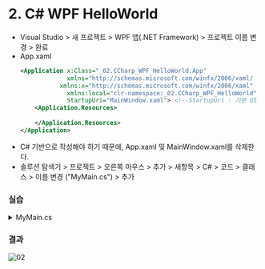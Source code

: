 # 2. C# WPF HelloWorld

- Visual Studio > 새 프로젝트 > WPF 앱(.NET Framework) > 프로젝트 이름 변경 > 완료
- App.xaml
  ```xml
  <Application x:Class="_02.CCharp_WPF_HelloWorld.App"
               xmlns="http://schemas.microsoft.com/winfx/2006/xaml/  presentation"
             xmlns:x="http://schemas.microsoft.com/winfx/2006/xaml"
               xmlns:local="clr-namespace:_02.CCharp_WPF_HelloWorld"
               StartupUri="MainWindow.xaml"> <!--StartupUri : 기본 UI 연결-->
      <Application.Resources>
           
      </Application.Resources>
  </Application>
  ```
- C# 기반으로 작성해야 하기 때문에, App.xaml 및 MainWindow.xaml를 삭제한다.
- 솔루션 탐색기 > 프로젝트 > 오른쪽 마우스 > 추가 > 새항목 > C# > 코드 > 클래스 > 이름 변경 ("MyMain.cs") > 추가

### 실습

  <details><summary>MyMain.cs</summary>

  ```cs
  using System;
  using System.Collections.Generic;
  using System.Linq;
  using System.Text;
  using System.Threading.Tasks;
  using System.Windows;
  using System.Windows.Controls;
  using System.Windows.Input;
  
  namespace _02.CCharp_WPF_HelloWorld
  {
      internal class MyMain : Application
      {
          [STAThread] // Single Thread
          public static void Main()
          {
              MyMain app = new MyMain();
              app.ShutdownMode = ShutdownMode.OnMainWindowClose; // 메인이 닫히면 다 함께 닫힌다.
              app.Run(); // 프로그램 시작
          }
  
          // Application의 내용을 재정의, 화면을 띄우기 위함
          protected override void OnStartup(StartupEventArgs e)
          {
              base.OnStartup(e);
  
              // Main Window
              Window mainWindow = new Window();
              mainWindow.Title = "WPF Sample(Main)";
              mainWindow.MouseDown += WinMouseDown;
              mainWindow.Show();
  
              // Sub Window
              for(int i = 0; i < 2; i++)
              {
                  Window win = new Window();
                  win.Title = "Extra Window No." + (i + 1);
                  win.ShowInTaskbar = false; // Task바(작업 표시줄)에 하나만 나타난다.
                  win.Owner = mainWindow; // 부모 창을 지정. 부모가 닫히면 자식도 닫힌다.
                  win.Show();
              }
          }
  
          void WinMouseDown(Object sender, MouseEventArgs args)
          {
              Window win = new Window();
              win.Title = "Modal Dialogbox";
              win.Width = 400;
              win.Height = 200;
  
              Button b = new Button();
              b.Content = "Click Me!";
              b.Click += Button_Click;
  
              win.Content = b;
              win.Show();
          }
  
          private void Button_Click(object sender, RoutedEventArgs e)
          {
              MessageBox.Show("Button Click!", sender.ToString());
          }
      }
  }

  ```
  </details>

### 결과

![02](https://user-images.githubusercontent.com/66783849/189934882-6bfa0630-b45b-49d8-960e-7b486f7e075b.png)
